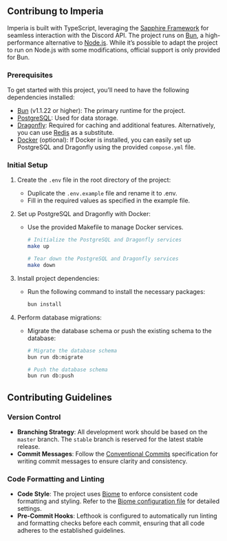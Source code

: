 ## Contribung to Imperia

Imperia is built with TypeScript, leveraging the [Sapphire Framework](https://sapphirejs.dev/) for seamless interaction with the Discord API. The project runs on [Bun](https://bun.sh/), a high-performance alternative to [Node.js](https://nodejs.org/). While it’s possible to adapt the project to run on Node.js with some modifications, official support is only provided for Bun.

### Prerequisites

To get started with this project, you’ll need to have the following dependencies installed:

- [Bun](https://bun.sh/) (v1.1.22 or higher): The primary runtime for the project.
- [PostgreSQL](https://www.postgresql.org/): Used for data storage.
- [Dragonfly](https://www.dragonflydb.io/): Required for caching and additional features. Alternatively, you can use [Redis](https://redis.io/) as a substitute.
- [Docker](https://www.docker.com/) (optional): If Docker is installed, you can easily set up PostgreSQL and Dragonfly using the provided `compose.yml` file.


### Initial Setup

1. Create the `.env` file in the root directory of the project:
   - Duplicate the `.env.example` file and rename it to .env.
   - Fill in the required values as specified in the example file.

2. Set up PostgreSQL and Dragonfly with Docker:
   - Use the provided Makefile to manage Docker services.

        ```bash
        # Initialize the PostgreSQL and Dragonfly services
        make up

        # Tear down the PostgreSQL and Dragonfly services
        make down
        ```

3. Install project dependencies:
   - Run the following command to install the necessary packages:

        ```bash
        bun install
        ```

4. Perform database migrations:
   - Migrate the database schema or push the existing schema to the database:

        ```bash
        # Migrate the database schema
        bun run db:migrate

        # Push the database schema
        bun run db:push
        ```

## Contributing Guidelines

### Version Control

- **Branching Strategy**: All development work should be based on the `master` branch. The `stable` branch is reserved for the latest stable release.
- **Commit Messages**: Follow the [Conventional Commits](https://www.conventionalcommits.org/en/v1.0.0/) specification for writing commit messages to ensure clarity and consistency.

### Code Formatting and Linting

- **Code Style**: The project uses [Biome](https://biomejs.dev/) to enforce consistent code formatting and styling. Refer to the [Biome configuration file](../biome.json) for detailed settings.
- **Pre-Commit Hooks**: Lefthook is configured to automatically run linting and formatting checks before each commit, ensuring that all code adheres to the established guidelines.

